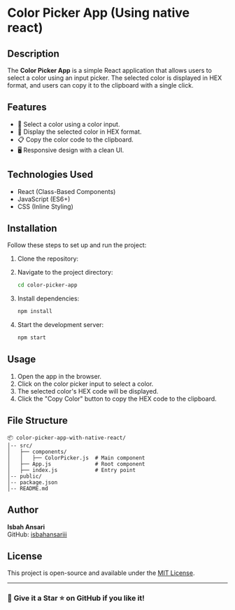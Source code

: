 # Color Picker App (Using native react)

## Description
The **Color Picker App** is a simple React application that allows users to select a color using an input picker. The selected color is displayed in HEX format, and users can copy it to the clipboard with a single click.

## Features
- 🎨 Select a color using a color input.
- 📌 Display the selected color in HEX format.
- 📋 Copy the color code to the clipboard.
- 🖥️ Responsive design with a clean UI.

## Technologies Used
- React (Class-Based Components)
- JavaScript (ES6+)
- CSS (Inline Styling)

## Installation
Follow these steps to set up and run the project:

1. Clone the repository:

2. Navigate to the project directory:
   ```bash
   cd color-picker-app
   ```

3. Install dependencies:
   ```bash
   npm install
   ```

4. Start the development server:
   ```bash
   npm start
   ```

## Usage
1. Open the app in the browser.
2. Click on the color picker input to select a color.
3. The selected color's HEX code will be displayed.
4. Click the "Copy Color" button to copy the HEX code to the clipboard.

## File Structure
```
📦 color-picker-app-with-native-react/
│-- src/
│   ├── components/
│   │   ├── ColorPicker.js  # Main component
│   ├── App.js              # Root component
│   ├── index.js            # Entry point
│-- public/
│-- package.json
│-- README.md
```

## Author
**Isbah Ansari**  
GitHub: [isbahansariii](https://github.com/isbahansariii)

## License
This project is open-source and available under the [MIT License](LICENSE).

---

### 🌟 **Give it a Star ⭐ on GitHub if you like it!**  
